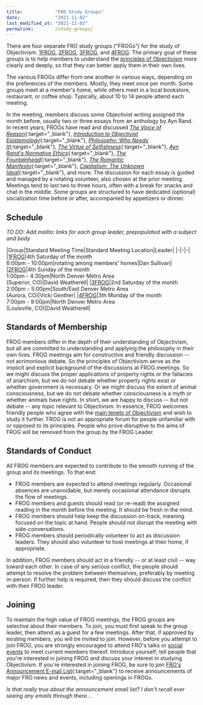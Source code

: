 ```yaml
---
title:            "FRO Study Groups"
date:             "2021-11-02"
last_modified_at: "2021-11-02"
permalink:        /study-groups/
---
```


There are four separate FRO study groups ("FROGs") for the study of Objectivism: [1FROG](/study-groups/1frog/), [2FROG](/study-groups/2frog/), [3FROG](/study-groups/3frog/), and [4FROG](/study-groups/4frog/). The primary goal of these groups is to help members to understand the [principles of Objectivism](/resources/#objectivism) more clearly and deeply, so that they can better apply them in their own lives.

The various FROGs differ from one another in various ways, depending on the preferences of the members. Mostly, they meet once per month. Some groups meet at a member's home, while others meet in a local bookstore, restaurant, or coffee shop. Typically, about 10 to 14 people attend each meeting.

In the meeting, members discuss some Objectivist writing assigned the month before, usually two or three essays from an anthology by Ayn Rand. In recent years, FROGs have read and discussed [_The Voice of Reason_](http://www.amazon.com/exec/obidos/ASIN/0452010462/frontrangeobj-20){:target="&lowbar;blank"}, [_Introduction to Objectivist Epistemology_](http://www.amazon.com/exec/obidos/ASIN/0452010306/frontrangeobj-20){:target="&lowbar;blank"}, [_Philosophy: Who Needs It_](http://www.amazon.com/exec/obidos/ASIN/0451138937/frontrangeobj-20){:target="&lowbar;blank"}, [_The Virtue of Selfishness_](http://www.amazon.com/exec/obidos/ASIN/0451163931/frontrangeobj-20){:target="&lowbar;blank"}, [_Ayn Rand's Normative Ethics_](http://www.amazon.com/exec/obidos/ASIN/0521705460/frontrangeobj-20){:target="&lowbar;blank"}, [_The Fountainhead_](http://www.amazon.com/exec/obidos/ASIN/0452273331/frontrangeobj-20){:target="&lowbar;blank"}, [_The Romantic Manifesto_](http://www.amazon.com/exec/obidos/ASIN/0451149165/frontrangeobj-20){:target="&lowbar;blank"}, [_Capitalism: The Unknown Ideal_](http://www.amazon.com/exec/obidos/ASIN/0451147952/frontrangeobj-20){:target="&lowbar;blank"}, and more. The discussion for each essay is guided and managed by a rotating volunteer, also chosen at the prior meeting. Meetings tend to last two to three hours, often with a break for snacks and chat in the middle. Some groups are structured to have dedicated (optional) socialization time before or after, accompanied by appetizers or dinner.

## Schedule

_TO DO: Add mailto: links for each group leader, prepopulated with a subject and body_

|Group|Standard Meeting Time|Standard Meeting Location|Leader|
|-|-|-|
|[1FROG](/study-groups/1frog/)|4th Saturday of the month<br />6:00pm - 10:00pm|rotating among members' homes|Dan Sullivan|
|[2FROG](/study-groups/2frog/)|4th Sunday of the month<br />1:00pm - 4:30pm|North Denver Metro Area<br />(Superior, CO)|David Weatherell|
|[3FROG](/study-groups/3frog/)|2nd Saturday of the month<br />2:00pm - 5:00pm|South/East Denver Metro Area<br />(Aurora, CO)|Vicki Genther|
|[4FROG](/study-groups/4frog/)|3th Monday of the month<br />7:00pm - 9:00pm|North Denver Metro Area<br />(Louisville, CO)|David Weatherell|

## Standards of Membership

FROG members differ in the depth of their understanding of Objectivism, but all are committed to understanding and applying the philosophy in their own lives. FROG meetings aim for constructive and friendly discussion -- not acrimonious debate. So the principles of Objectivism serve as the implicit and explicit background of the discussions at FROG meetings. So we might discuss the proper applications of property rights or the fallacies of anarchism, but we do not debate whether property rights exist or whether government is necessary. Or we might discuss the extent of animal consciousness, but we do not debate whether consciousness is a myth or whether animals have rights. In short, we are happy to discuss -- but not debate -- any topic relevant to Objectivism. In essence, FROG welcomes friendly people who agree with the [main tenets of Objectivism](/resources/#objectivism) and wish to study it further. FROG is not an appropriate forum for people unfamiliar with or opposed to its principles. People who prove disruptive to the aims of FROG will be removed from the group by the FROG Leader.

## Standards of Conduct

All FROG members are expected to contribute to the smooth running of the group and its meetings. To that end:

* FROG members are expected to attend meetings regularly. Occasional absences are unavoidable, but merely occasional attendance disrupts the flow of meetings.
* FROG members and guests should read (or re-read) the assigned reading in the month before the meeting. It should be fresh in the mind.
* FROG members should help keep the discussion on-track, meaning focused on the topic at hand. People should not disrupt the meeting with side-conversations.
* FROG members should periodically volunteer to act as discussion leaders. They should also volunteer to host meetings at their home, if appropriate.

In addition, FROG members should act in a friendly -- or at least civil -- way toward each other. In case of any serious conflict, the people should attempt to resolve the problem between themselves, preferably by meeting in-person. If further help is required, then they should discuss the conflict with their FROG leader.

## Joining

To maintain the high value of FROG meetings, the FROG groups are selective about their members. To join, you must first speak to the group leader, then attend as a guest for a few meetings. After that, if approved by existing members, you will be invited to join. However, before you attempt to join FROG, you are strongly encouraged to attend FRO's talks or [social events](/social-events/) to meet current members thereof. Introduce yourself; tell people that you're interested in joining FROG and discuss your interest in studying Objectivism. If you're interested in joining FROG, be sure to join [FRO's Announcement E-mail List](http://groups.google.com/group/fro-frost){:target="&lowbar;blank"} to receive announcements of major FRO news and events, including openings in FROGs.

_Is that really true about the announcement email list? I don't recall ever seeing any emails through there..._
